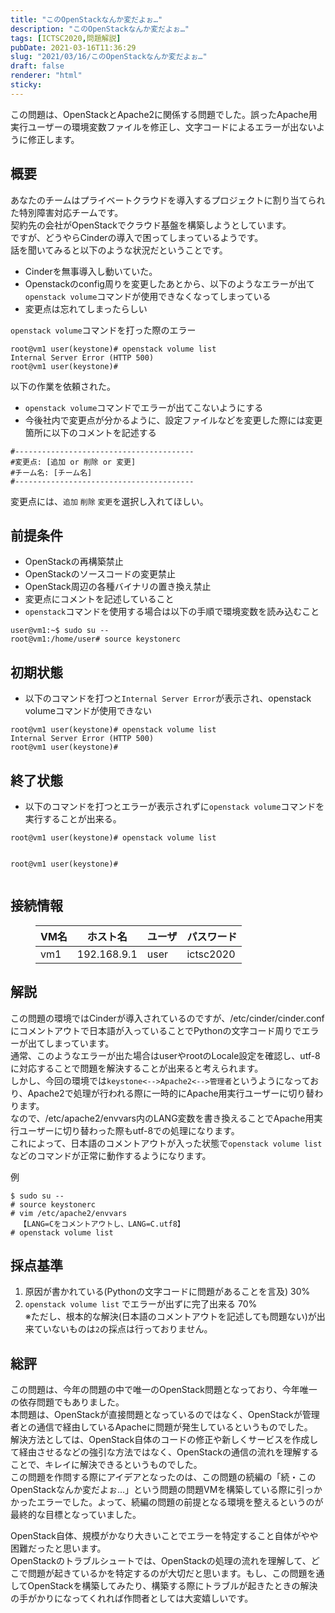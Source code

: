 ```yaml
---
title: "このOpenStackなんか変だよぉ…"
description: "このOpenStackなんか変だよぉ…"
tags: [ICTSC2020,問題解説]
pubDate: 2021-03-16T11:36:29
slug: "2021/03/16/このOpenStackなんか変だよぉ…"
draft: false
renderer: "html"
sticky: 
---
```



<p>この問題は、OpenStackとApache2に関係する問題でした。誤ったApache用実行ユーザーの環境変数ファイルを修正し、文字コードによるエラーが出ないように修正します。</p>



<h2>概要</h2>



<p>あなたのチームはプライベートクラウドを導入するプロジェクトに割り当てられた特別障害対応チームです。<br>
契約先の会社がOpenStackでクラウド基盤を構築しようとしています。<br>
ですが、どうやらCinderの導入で困ってしまっているようです。<br>
話を聞いてみると以下のような状況だということです。</p>



<ul><li>Cinderを無事導入し動いていた。</li><li>Openstackのconfig周りを変更したあとから、以下のようなエラーが出て<code>openstack volume</code>コマンドが使用できなくなってしまっている</li><li>変更点は忘れてしまったらしい</li></ul>



<p><code>openstack volume</code>コマンドを打った際のエラー</p>


<div class="wp-block-syntaxhighlighter-code "><pre class="brush: plain; title: ; title: ; notranslate" title=""><code>root@vm1 user(keystone)# openstack volume list
Internal Server Error (HTTP 500)
root@vm1 user(keystone)#</code></pre></div>


<p>以下の作業を依頼された。</p>



<ul><li><code>openstack volume</code>コマンドでエラーが出てこないようにする</li><li>今後社内で変更点が分かるように、設定ファイルなどを変更した際には変更箇所に以下のコメントを記述する</li></ul>


<div class="wp-block-syntaxhighlighter-code "><pre class="brush: plain; title: ; title: ; notranslate" title=""><code>#----------------------------------------
#変更点: &#91;追加 or 削除 or 変更]
#チーム名: &#91;チーム名]
#----------------------------------------</code></pre></div>


<p>変更点には、<code>追加</code> <code>削除</code> <code>変更</code>を選択し入れてほしい。</p>



<h2>前提条件</h2>



<ul><li>OpenStackの再構築禁止</li><li>OpenStackのソースコードの変更禁止</li><li>OpenStack周辺の各種バイナリの置き換え禁止</li><li>変更点にコメントを記述していること</li><li><code>openstack</code>コマンドを使用する場合は以下の手順で環境変数を読み込むこと</li></ul>


<div class="wp-block-syntaxhighlighter-code "><pre class="brush: plain; title: ; title: ; notranslate" title=""><code>user@vm1:~$ sudo su --
root@vm1:/home/user# source keystonerc</code></pre></div>


<h2>初期状態</h2>



<ul><li>以下のコマンドを打つと<code>Internal Server Error</code>が表示され、openstack volumeコマンドが使用できない</li></ul>


<div class="wp-block-syntaxhighlighter-code "><pre class="brush: plain; title: ; title: ; notranslate" title=""><code>root@vm1 user(keystone)# openstack volume list
Internal Server Error (HTTP 500)
root@vm1 user(keystone)#</code></pre></div>


<h2>終了状態</h2>



<ul><li>以下のコマンドを打つとエラーが表示されずに<code>openstack volume</code>コマンドを実行することが出来る。</li></ul>


<div class="wp-block-syntaxhighlighter-code "><pre class="brush: plain; title: ; title: ; notranslate" title=""><code>root@vm1 user(keystone)# openstack volume list

root@vm1 user(keystone)#</code></pre></div>


<h2>接続情報</h2>



<figure class="wp-block-table"><table class=""><thead><tr><th>VM名</th><th>ホスト名</th><th>ユーザ</th><th>パスワード</th></tr></thead><tbody><tr><td>vm1</td><td>192.168.9.1</td><td>user</td><td>ictsc2020</td></tr></tbody></table></figure>



<h2>解説</h2>



<p>この問題の環境ではCinderが導入されているのですが、/etc/cinder/cinder.confにコメントアウトで日本語が入っていることでPythonの文字コード周りでエラーが出てしまっています。  <br>
通常、このようなエラーが出た場合はuserやrootのLocale設定を確認し、utf-8に対応することで問題を解決することが出来ると考えられます。  <br>
しかし、今回の環境では<code>keystone&lt;--&gt;Apache2&lt;--&gt;管理者</code>というようになっており、Apache2で処理が行われる際に一時的にApache用実行ユーザーに切り替わります。  <br>
なので、/etc/apache2/envvars内のLANG変数を書き換えることでApache用実行ユーザーに切り替わった際もutf-8での処理になります。  <br>
これによって、日本語のコメントアウトが入った状態で<code>openstack volume list</code>などのコマンドが正常に動作するようになります。</p>



<p>例</p>


<div class="wp-block-syntaxhighlighter-code "><pre class="brush: plain; title: ; title: ; notranslate" title=""><code>$ sudo su --
# source keystonerc
# vim /etc/apache2/envvars
  【LANG=Cをコメントアウトし、LANG=C.utf8】
# openstack volume list</code></pre></div>


<h2>採点基準</h2>



<ol><li>原因が書かれている(Pythonの文字コードに問題があることを言及) 30%  </li><li><code>openstack volume list</code> でエラーが出ずに完了出来る 70%  <br>
※ただし、根本的な解決(日本語のコメントアウトを記述しても問題ない)が出来ていないものは<code>2</code>の採点は行っておりません。</li></ol>



<h2>総評</h2>



<p>この問題は、今年の問題の中で唯一のOpenStack問題となっており、今年唯一の依存問題でもありました。  <br>
本問題は、OpenStackが直接問題となっているのではなく、OpenStackが管理者との通信で経由しているApacheに問題が発生しているというものでした。  <br>
解決方法としては、OpenStack自体のコードの修正や新しくサービスを作成して経由させるなどの強引な方法ではなく、OpenStackの通信の流れを理解することで、キレイに解決できるというものでした。  <br>
この問題を作問する際にアイデアとなったのは、この問題の続編の「続・このOpenStackなんか変だよぉ…」という問題の問題VMを構築している際に引っかかったエラーでした。よって、続編の問題の前提となる環境を整えるというのが最終的な目標となっていました。  </p>



<p>OpenStack自体、規模がかなり大きいことでエラーを特定すること自体がやや困難だったと思います。  <br>
OpenStackのトラブルシュートでは、OpenStackの処理の流れを理解して、どこで問題が起きているかを特定するのが大切だと思います。もし、この問題を通してOpenStackを構築してみたり、構築する際にトラブルが起きたときの解決の手がかりになってくれれば作問者としては大変嬉しいです。  </p>
